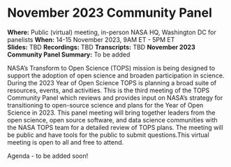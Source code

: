 # November 2023 Community Panel

**Where:** Public (virtual) meeting, in-person NASA HQ, Washington DC for panelists 
**When:** 14-15 November 2023, 9AM ET - 5PM ET   
**Slides:** TBD 
**Recordings:** TBD
**Transcripts:** TBD 
**November 2023 Community Panel Summary:** To be added

NASA’s Transform to Open Science (TOPS) mission is being designed to support the adoption of open science and broaden participation in science. During the 2023 Year of Open Science TOPS is planning a broad suite of resources, events, and activities. This is the third meeting of the TOPS Community Panel which reviews and provides input on NASA’s strategy for transitioning to open-source science and plans for the Year of Open Science in 2023. This panel meeting will bring together leaders from the open science, open source software, and data science communities with the NASA TOPS team for a detailed review of TOPS plans. The meeting will be public and have tools for the public to submit questions.This virtual meeting is open to all and free to attend.

Agenda - to be added soon!
